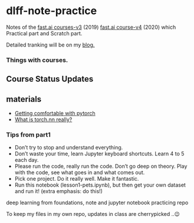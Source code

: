 # dlff-note-practice

Notes of the [fast.ai courses-v3](https://course.fast.ai/index.html) (2019)
 [fast.ai course-v4](https://github.com/fastai/course-v4) (2020) which Practical part and Scratch part.

Detailed tranking will be on my [blog.](https://spellonyou.github.io/)

### Things with courses.

## Course Status Updates

## materials

- [Getting comfortable with pytorch](https://forums.fast.ai/t/getting-comfortable-with-pytorch-projects/28371)
- [What is torch.nn really?](https://colab.research.google.com/drive/1npcdtaKZtsWbPQKSXSBGlcDhPryy5lfQ#scrollTo=2hDDD8ibX3Lq)


### Tips from part1

* Don’t try to stop and understand everything.
* Don’t waste your time, learn Jupyter keyboard shortcuts. Learn 4 to 5 each day.
* Please run the code, really run the code. Don’t go deep on theory. Play with the code, see what goes in and what comes out.
* Pick one project. Do it really well. Make it fantastic.
* Run this notebook (lesson1-pets.ipynb), but then get your own dataset and run it! (extra emphasis: do this!)



deep learning from foundations, note and jupyter notebook practicing repo

To keep my files in my own repo, updates in class are cherrypicked ..😉

